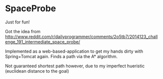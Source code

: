 SpaceProbe
==========
Just for fun!

Got the idea from http://www.reddit.com/r/dailyprogrammer/comments/2o5tb7/2014123_challenge_191_intermediate_space_probe/

Implemented as a web-based-application to get my hands dirty with Spring+Tomcat again.  Finds a path via the A* algorithm.

Not guaranteed shortest path however, due to my imperfect hueristic (euclidean distance to the goal)
